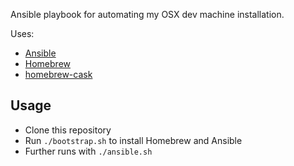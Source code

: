 Ansible playbook for automating my OSX dev machine installation.

Uses:
* [Ansible](http://www.ansible.com/)
* [Homebrew](http://brew.sh/)
* [homebrew-cask](https://github.com/caskroom/homebrew-cask)

## Usage

* Clone this repository
* Run `./bootstrap.sh` to install Homebrew and Ansible
* Further runs with `./ansible.sh`
